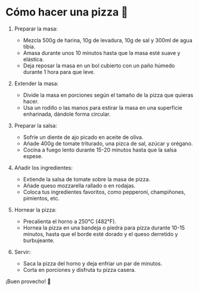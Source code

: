 
# Cómo hacer una pizza 🍕

1. Preparar la masa:
   - Mezcla 500g de harina, 10g de levadura, 10g de sal y 300ml de agua tibia.
   - Amasa durante unos 10 minutos hasta que la masa esté suave y elástica.
   - Deja reposar la masa en un bol cubierto con un paño húmedo durante 1 hora para que leve.

2. Extender la masa:
   - Divide la masa en porciones según el tamaño de la pizza que quieras hacer.
   - Usa un rodillo o las manos para estirar la masa en una superficie enharinada, dándole forma circular.

3. Preparar la salsa:
   - Sofríe un diente de ajo picado en aceite de oliva.
   - Añade 400g de tomate triturado, una pizca de sal, azúcar y orégano.
   - Cocina a fuego lento durante 15-20 minutos hasta que la salsa espese.

4. Añadir los ingredientes:
   - Extiende la salsa de tomate sobre la masa de pizza.
   - Añade queso mozzarella rallado o en rodajas.
   - Coloca tus ingredientes favoritos, como pepperoni, champiñones, pimientos, etc.

5. Hornear la pizza:
   - Precalienta el horno a 250°C (482°F).
   - Hornea la pizza en una bandeja o piedra para pizza durante 10-15 minutos, hasta que el borde esté dorado y el queso derretido y burbujeante.

6. Servir:
   - Saca la pizza del horno y deja enfriar un par de minutos.
   - Corta en porciones y disfruta tu pizza casera.

¡Buen provecho! 🍕


